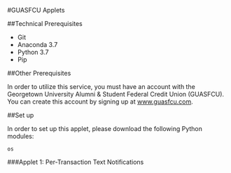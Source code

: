 #GUASFCU Applets

##Technical Prerequisites

- Git
- Anaconda 3.7
- Python 3.7
- Pip

##Other Prerequisites

In order to utilize this service, you must have an account with the Georgetown University Alumni & Student Federal Credit Union (GUASFCU). You can create this account by signing up at <a>www.guasfcu.com</a>.


##Set up

In order to set up this applet, please download the following Python modules:

```
os
```



###Applet 1: Per-Transaction Text Notifications


